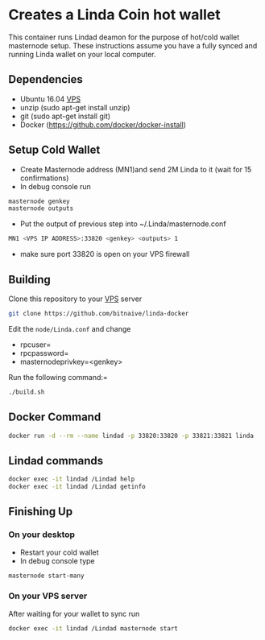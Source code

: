 # Creates a Linda Coin hot wallet 
This container runs Lindad deamon for the purpose of hot/cold wallet masternode setup. These instructions assume you have a fully synced and running Linda wallet on your local computer.  

## Dependencies 
* Ubuntu 16.04 [VPS](https://www.vultr.com/?ref=7263002)
* unzip (sudo apt-get install unzip)
* git (sudo apt-get install git)
* Docker (https://github.com/docker/docker-install)

## Setup Cold Wallet
- Create Masternode address (MN1)and send 2M Linda to it (wait for 15 confirmations)
- In debug console run 
```bash
masternode genkey
masternode outputs
```
- Put the output of previous step into ~/.Linda/masternode.conf
```bash
MN1 <VPS IP ADDRESS>:33820 <genkey> <outputs> 1
```
- make sure port 33820 is open on your VPS firewall

## Building  
Clone this repository to your [VPS](https://www.vultr.com/?ref=7263002) server
```bash
git clone https://github.com/bitnaive/linda-docker
```
Edit the ``node/Linda.conf`` and change
- rpcuser=
- rpcpassword=
- masternodeprivkey=\<genkey\>

Run the following command:=
```bash
./build.sh
```

## Docker Command 
```bash
docker run -d --rm --name lindad -p 33820:33820 -p 33821:33821 linda

```

## Lindad commands 

```bash
docker exec -it lindad /Lindad help
docker exec -it lindad /Lindad getinfo
```

## Finishing Up
### On your desktop
- Restart your cold wallet
- In debug console type
```bash
masternode start-many
```

### On your VPS server
After waiting for your wallet to sync run
```bash
docker exec -it lindad /Lindad masternode start
```

